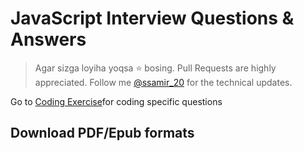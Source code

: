 # JavaScript Interview Questions & Answers

> Agar sizga loyiha yoqsa :star: bosing. Pull Requests are highly appreciated. Follow me [@ssamir_20](https://twitter.com/ssamir_20) for the technical updates.

Go to [Coding Exercise](#coding-exercise)for coding specific questions

## Download PDF/Epub formats
